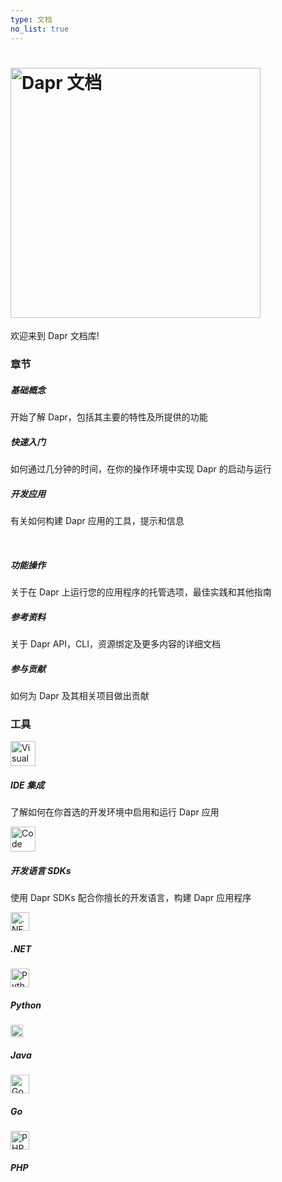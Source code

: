 ```yaml
---
type: 文档
no_list: true
---
```


# <img src="/images/home-title.png" alt="Dapr 文档" width=400>

欢迎来到 Dapr 文档库!

### 章节

<div class="card-deck">
  <div class="card">
    <div class="card-body">
      <h5 class="card-title"><b>基础概念</b></h5>
      <p class="card-text">开始了解 Dapr，包括其主要的特性及所提供的功能</p>
      <a href="{{< ref concepts >}}" class="stretched-link"></a>
    </div>
  </div>
  <div class="card">
    <div class="card-body">
      <h5 class="card-title"><b>快速入门</b></h5>
      <p class="card-text">如何通过几分钟的时间，在你的操作环境中实现 Dapr 的启动与运行</p>
      <a href="{{< ref getting-started >}}" class="stretched-link"></a>
    </div>
  </div>
  <div class="card">
    <div class="card-body">
      <h5 class="card-title"><b>开发应用</b></h5>
      <p class="card-text">有关如何构建 Dapr 应用的工具，提示和信息</p>
      <a href="{{< ref developing-applications >}}" class="stretched-link"></a>
    </div>
  </div>
</div>

<br />
<div class="card-deck">
  <div class="card">
    <div class="card-body">
      <h5 class="card-title"><b>功能操作</b></h5>
      <p class="card-text">关于在 Dapr 上运行您的应用程序的托管选项，最佳实践和其他指南</p>
      <a href="{{< ref operations >}}" class="stretched-link"></a>
    </div>
  </div>
  <div class="card">
    <div class="card-body">
      <h5 class="card-title"><b>参考资料</b></h5>
      <p class="card-text">关于 Dapr API，CLI，资源绑定及更多内容的详细文档</p>
      <a href="{{< ref reference >}}" class="stretched-link"></a>
    </div>
  </div>
  <div class="card">
    <div class="card-body">
      <h5 class="card-title"><b>参与贡献</b></h5>
      <p class="card-text">如何为 Dapr 及其相关项目做出贡献</p>
      <a href="{{< ref contributing >}}" class="stretched-link"></a>
    </div>
  </div>
</div>

### 工具

<div class="media">
  <a class="pr-1" href="{{< ref ides >}}">
    <img class="mr-3" src="/images/homepage/vscode.svg" alt="Visual Studio Code" width=40>
  </a>
  <div class="media-body">
    <h5 class="mt-0"><b>IDE 集成</b></h5>
    <p>了解如何在你首选的开发环境中启用和运行 Dapr 应用</p>
  </div>
</div>
<div class="media">
  <a class="pr-1" href="{{< ref sdks >}}">
    <img class="mr-3" src="/images/homepage/code.svg" alt="Code icon" width=40>
  </a>
  <div class="media-body">
    <h5 class="mt-0"><b>开发语言 SDKs</b></h5>
    <p>使用 Dapr SDKs 配合你擅长的开发语言，构建 Dapr 应用程序</p>
    <div class="media mt-3">
      <a class="pr-3" href="{{< ref dotnet >}}">
        <img src="/images/homepage/dotnet.png" alt=".NET logo" width=30>
      </a>
      <div class="media-body">
        <h5 class="mt-0"><b>.NET</b></h5>
      </div>
    </div>
    <div class="media mt-3">
      <a class="pr-3" href="{{< ref python >}}">
        <img src="/images/homepage/python.png" alt="Python logo" width=30>
      </a>
      <div class="media-body">
        <h5 class="mt-0"><b>Python</b></h5>
      </div>
    </div>
    <div class="media mt-3">
      <a class="pr-4" href="{{< ref sdks >}}">
        <img src="/images/homepage/java.png" alt="Java logo" width=20>
      </a>
      <div class="media-body">
        <h5 class="mt-0"><b>Java</b></h5>
      </div>
    </div>
    <div class="media mt-3">
      <a class="pr-4" href="{{< ref sdks >}}">
        <img src="/images/homepage/golang.svg" alt="Go logo" width=30>
      </a>
      <div class="media-body">
        <h5 class="mt-0"><b>Go</b></h5>
      </div>
    </div>
    <div class="media mt-3">
      <a class="pr-4" href="{{< ref php >}}">
        <img src="/images/homepage/php.png" alt="PHP logo" width=30>
      </a>
      <div class="media-body">
        <h5 class="mt-0"><b>PHP</b></h5>
      </div>
    </div>
  </div>
</div>
<br />
